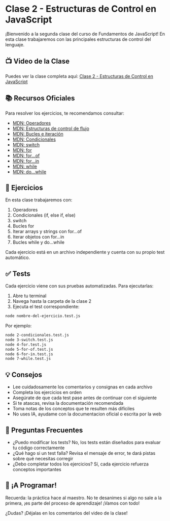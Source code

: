 # Clase 2 - Estructuras de Control en JavaScript
¡Bienvenido a la segunda clase del curso de Fundamentos de JavaScript! En esta clase trabajaremos con las principales estructuras de control del lenguaje.

## 📺 Video de la Clase
Puedes ver la clase completa aquí: [Clase 2 - Estructuras de Control en JavaScript](https://www.youtube.com/playlist?list=PLYZyWR8tch4ZV5B81KjZMbqH0WGTqw-1y)

## 📚 Recursos Oficiales
Para resolver los ejercicios, te recomendamos consultar:

- [MDN: Operadores](https://developer.mozilla.org/es/docs/Learn_web_development/Core/Scripting/Math)
- [MDN: Estructuras de control de flujo](https://developer.mozilla.org/es/docs/Web/JavaScript/Guide/Control_flow_and_error_handling)
- [MDN: Bucles e iteración](https://developer.mozilla.org/es/docs/Web/JavaScript/Guide/Loops_and_iteration)
- [MDN: Condicionales](https://developer.mozilla.org/es/docs/Web/JavaScript/Reference/Statements/if...else)
- [MDN: switch](https://developer.mozilla.org/es/docs/Web/JavaScript/Reference/Statements/switch)
- [MDN: for](https://developer.mozilla.org/es/docs/Web/JavaScript/Reference/Statements/for)
- [MDN: for...of](https://developer.mozilla.org/es/docs/Web/JavaScript/Reference/Statements/for...of)
- [MDN: for...in](https://developer.mozilla.org/es/docs/Web/JavaScript/Reference/Statements/for...in)
- [MDN: while](https://developer.mozilla.org/es/docs/Web/JavaScript/Reference/Statements/while)
- [MDN: do...while](https://developer.mozilla.org/es/docs/Web/JavaScript/Reference/Statements/do...while)

## 🎯 Ejercicios
En esta clase trabajaremos con:

1. Operadores
2. Condicionales (if, else if, else)
3. switch
4. Bucles for
5. Iterar arrays y strings con for...of
6. Iterar objetos con for...in
7. Bucles while y do...while

Cada ejercicio está en un archivo independiente y cuenta con su propio test automático.

## ✅ Tests
Cada ejercicio viene con sus pruebas automatizadas. Para ejecutarlas:

1. Abre tu terminal
2. Navega hasta la carpeta de la clase 2
3. Ejecuta el test correspondiente:

```bash
node nombre-del-ejercicio.test.js
```

Por ejemplo:

```bash
node 2-condicionales.test.js
node 3-switch.test.js
node 4-for.test.js
node 5-for-of.test.js
node 6-for-in.test.js
node 7-while.test.js
```

## 💡 Consejos
- Lee cuidadosamente los comentarios y consignas en cada archivo
- Completa los ejercicios en orden
- Asegúrate de que cada test pase antes de continuar con el siguiente
- Si te atascas, revisa la documentación recomendada
- Toma notas de los conceptos que te resulten más difíciles
- No uses IA, ayudame con la documentacion oficial o escrita por la web

## 🤔 Preguntas Frecuentes
- ¿Puedo modificar los tests? No, los tests están diseñados para evaluar tu código correctamente
- ¿Qué hago si un test falla? Revisa el mensaje de error, te dará pistas sobre qué necesitas corregir
- ¿Debo completar todos los ejercicios? Sí, cada ejercicio refuerza conceptos importantes

## 🎉 ¡A Programar!
Recuerda: la práctica hace al maestro. No te desanimes si algo no sale a la primera, ¡es parte del proceso de aprendizaje! ¡Vamos con todo!

¿Dudas? ¡Déjalas en los comentarios del video de la clase!
